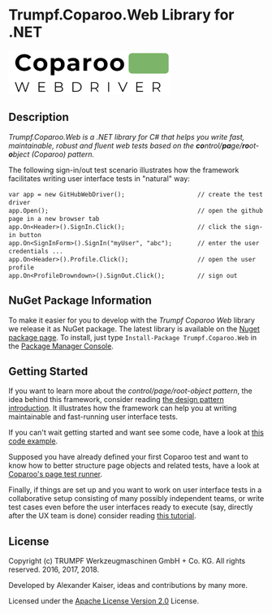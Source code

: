 ﻿# Trumpf.Coparoo.Web Library for .NET 
![logo640]

## Description
*Trumpf.Coparoo.Web is a .NET library for C# that helps you write fast, maintainable, robust and fluent web tests based on the **co**ntrol/**pa**ge/**ro**ot-**o**bject (Coparoo) pattern.*

The following sign-in/out test scenario illustrates how the framework facilitates writing user interface tests in "natural" way:
    
    var app = new GitHubWebDriver();                    // create the test driver
    app.Open();                                         // open the github page in a new browser tab
    app.On<Header>().SignIn.Click();                    // click the sign-in button
    app.On<SignInForm>().SignIn("myUser", "abc");       // enter the user credentials ...
    app.On<Header>().Profile.Click();                   // open the user profile
    app.On<ProfileDrowndown>().SignOut.Click();         // sign out

## NuGet Package Information
To make it easier for you to develop with the *Trumpf Coparoo Web* library we release it as NuGet package. The latest library is available on the [Nuget package page](https://www.nuget.org/packages/Trumpf.Coparoo.Web/1.0.0).
To install, just type `Install-Package Trumpf.Coparoo.Web` in the [Package Manager Console](https://docs.nuget.org/docs/start-here/using-the-package-manager-console).

## Getting Started
If you want to learn more about the *control/page/root-object pattern*, the idea behind this framework, consider reading [the design pattern introduction](PATTERN.md).
It illustrates how the framework can help you at writing maintainable and fast-running user interface tests.

If you can't wait getting started and want see some code, have a look at [this code example](DEMO.md).

Supposed you have already defined your first Coparoo test and want to know how to better structure page objects and related tests, have a look at [Coparoo's page test runner](PAGETESTS.md).

Finally, if things are set up and you want to work on user interface tests in a collaborative setup consisting of many possibly independent teams, or write test cases even before the user interfaces ready to execute (say, directly after the UX team is done) consider reading [this tutorial](DECOUPLING.md).

## License

Copyright (c) TRUMPF Werkzeugmaschinen GmbH + Co. KG. All rights reserved. 2016, 2017, 2018.

Developed by Alexander Kaiser, ideas and contributions by many more.

Licensed under the [Apache License Version 2.0](LICENSE) License.

[logo640]: ./Resources/logo640.png "coparoo web logo"
